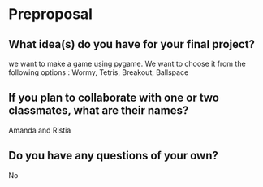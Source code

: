 # Preproposal

## What idea(s) do you have for your final project?

we want to make a game using pygame. We want to choose it from the following options : Wormy, Tetris, Breakout, Ballspace


## If you plan to collaborate with one or two classmates, what are their names?

Amanda and Ristia


## Do you have any questions of your own?

No
